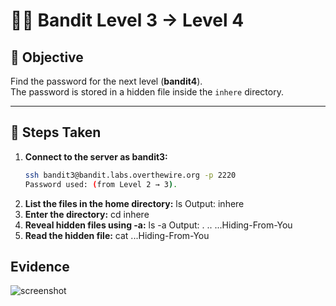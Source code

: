 # 🏴‍☠️ Bandit Level 3 → Level 4

## 🎯 Objective
Find the password for the next level (**bandit4**).  
The password is stored in a hidden file inside the `inhere` directory.

---

## 🔧 Steps Taken

1. **Connect to the server as bandit3:**
   ```bash
   ssh bandit3@bandit.labs.overthewire.org -p 2220
   Password used: (from Level 2 → 3).
2. **List the files in the home directory:**
   ls
   Output:
   inhere
3. **Enter the directory:**
   cd inhere
4. **Reveal hidden files using -a:**
   ls -a
   Output:
   .  ..  ...Hiding-From-You
5. **Read the hidden file:**
   cat ...Hiding-From-You
## Evidence
![screenshot](./screenshots/level3-4.png)
   
